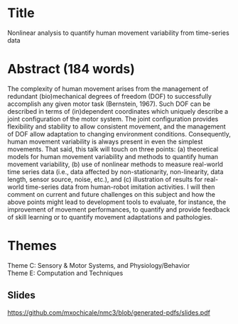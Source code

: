 # Title
Nonlinear analysis to quantify human movement variability from time-series data

# Abstract (184 words)
The complexity of human movement arises from the management of
redundant (bio)mechanical degrees of freedom
(DOF) to successfully accomplish any given motor task (Bernstein, 1967).
Such DOF can be described in terms of (in)dependent coordinates which uniquely
describe a joint configuration of the motor system.
The joint configuration provides
flexibility and stability to allow consistent movement, 
and the management of DOF allow adaptation to changing environment conditions.
Consequently, human movement variability is always present in even
the simplest movements.
That said, this talk will touch on three points:
(a) theoretical models for human movement variability and methods to quantify human movement variability, 
(b) use of nonlinear methods to measure real-world time series
data (i.e., data affected by non-stationarity, non-linearity, data length, sensor
source, noise, etc.), and
(c) illustration of results for real-world time-series data from human-robot imitation activities.
I will then comment on current and future challenges on this subject
and how the above points might lead to development tools to evaluate, 
for instance, the improvement of movement performances, 
to quantify and provide feedback of skill learning or 
to quantify movement adaptations and pathologies.

# Themes
Theme C: Sensory & Motor Systems, and Physiology/Behavior		
Theme E: Computation and Techniques  

## Slides

https://github.com/mxochicale/nmc3/blob/generated-pdfs/slides.pdf





